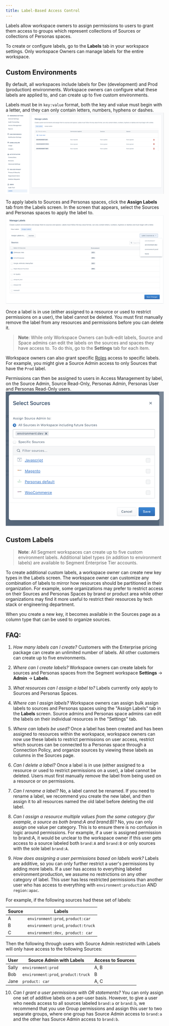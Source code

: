 ```yaml
---
title: Label-Based Access Control
---
```

Labels allow workspace owners to assign permissions to users to grant them access to groups which represent collections of Sources or collections of Personas spaces.

To create or configure labels, go to the **Labels** tab in your workspace settings. Only workspace Owners can manage labels for the entire workspace.

## Custom Environments
By default, all workspaces include labels for Dev (development) and Prod (production) environments. Workspace owners can configure what these labels are applied to, and can create up to five custom environments.

Labels must be in `key:value` format, both the key and value must begin with a letter, and they can only contain letters, numbers, hyphens or dashes.
![](images/labels-page.png)

To apply labels to Sources and Personas spaces, click the **Assign Labels** tab from the Labels screen. In the screen that appears, select the Sources and Personas spaces to apply the label to.
![](images/assign-bulk-labels.png)

Once a label is in use (either assigned to a resource or used to restrict permissions on a user), the label cannot be deleted. You must first manually remove the label from any resources and permissions before you can delete it.

> **Note**: While only Workspace Owners can bulk-edit labels, Source and Space admins can edit the labels on the sources and spaces they have access to. To do this, go to the **Settings** tab for each item.

Workspace owners can also grant specific [Roles](roles/) access to specific labels. For example, you might give a Source Admin access to only Sources that have the `Prod` label.

Permissions can then be assigned to users in Access Management by label, on the Source Admin, Source Read-Only, Personas Admin, Personas User and Personas Read-Only users.
![](images/labels-access-mgmt.png)

## Custom Labels

> **Note**: All Segment workspaces can create up to five custom environment labels. Additional label types (in addition to environment labels) are available to Segment Enterprise Tier accounts.

To create additional custom labels, a workspace owner can create new key types in the Labels screen. The workspace owner can customize any combination of labels to mirror how resources should be partitioned in their organization. For example, some organizations may prefer to restrict access on their Sources and Personas Spaces by brand or product area while other organizations may find it more useful to restrict their resources by tech stack or engineering department.

When you create a new key, it becomes available in the Sources page as a column type that can be used to organize sources.

## FAQ:

1. *How many labels can I create?*
Customers with the Enterprise pricing package can create an unlimited number of labels. All other customers can create up to five environments.

2. *Where can I create labels?*
Workspace owners can create labels for sources and Personas spaces from the Segment workspace **Settings** -> **Admin** -> **Labels**.

3. *What resources can I assign a label to?*
Labels currently only apply to Sources and Personas Spaces.

4. *Where can I assign labels?*
Workspace owners can assign bulk assign labels to sources and Personas spaces using the "Assign Labels" tab in the **Labels** screen. Source admins and Personas space admins can edit the labels on their individual resources in the "Settings" tab.

5. *Where can labels be used?*
Once a label has been created and has been assigned to resources within the workspace, workspace owners can now use these labels to restrict permissions on user access, restrict which sources can be connected to a Personas space through a Connection Policy, and organize sources by viewing these labels as columns in the Sources page.

6. *Can I delete a label?*
Once a label is in use (either assigned to a resource or used to restrict permissions on a user), a label cannot be deleted. Users must first manually remove the label from being used on a resource or on permissions.

7. *Can I rename a label?*
No, a label cannot be renamed. If you need to rename a label, we recommend you create the new label, and then assign it to all resources named the old label before deleting the old label.

8. *Can I assign a resource multiple values from the same category (for example, a source as both brand:A and brand:B)?*
No, you can only assign one value per category. This is to ensure there is no confusion in logic around permissions. For example, if a user is assigned permission to brand:A, it would be unclear to the workspace owner if this user gets access to a source labeled both `brand:A` and `brand:B` or only sources with the sole label `brand:A`.

9. *How does assigning a user permissions based on labels work?*
Labels are additive, so you can only further restrict a user's permissions by adding more labels. If a user has access to everything labeled environment:production, we assume no restrictions on any other category of label. This user has less restricted permissions than another user who has access to everything with `environment:production` AND `region:apac`.

For example, if the following sources had these set of labels:

| Source                | Labels                              |
|-----------------------|-------------------------------------|
| A                     | `environment:prod`, `product:car`       |
| B                     | `environment:prod`, `product:truck`     |
| C                     | `environment:dev, product: car`       |

Then the following through users with Source Admin restricted with Labels will only have access to the following Sources:

| User                | Source Admin with Labels            | Access to Sources   |
|---------------------|-------------------------------------|---------------------|
| Sally               | `environment:prod`                    | A, B                |
| Bob                 | `environment:prod`, `product:truck`     | B                   |
| Jane                | `product: car`                        | A, C                |

10. *Can I grant a user permissions with OR statements?*
You can only assign one set of additive labels on a per-user basis. However, to give a user who needs access to all sources labeled `brand:a` or `brand:b`, we recommend that you use Group permissions and assign this user to two separate groups, where one group has Source Admin access to `brand:a` and the other has Source Admin access to `brand:b`.
